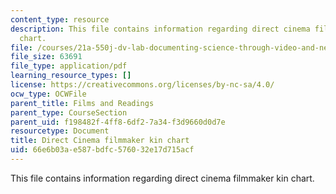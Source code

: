 ```yaml
---
content_type: resource
description: This file contains information regarding direct cinema filmmaker kin
  chart.
file: /courses/21a-550j-dv-lab-documenting-science-through-video-and-new-media-fall-2012/66e6b03ae587bdfc576032e17d715acf_MIT21A_550JF12_readDirec.pdf
file_size: 63691
file_type: application/pdf
learning_resource_types: []
license: https://creativecommons.org/licenses/by-nc-sa/4.0/
ocw_type: OCWFile
parent_title: Films and Readings
parent_type: CourseSection
parent_uid: f198482f-4ff8-6df2-7a34-f3d9660d0d7e
resourcetype: Document
title: Direct Cinema filmmaker kin chart
uid: 66e6b03a-e587-bdfc-5760-32e17d715acf
---
```

This file contains information regarding direct cinema filmmaker kin chart.